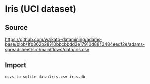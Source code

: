 # Iris (UCI dataset)

## Source

https://github.com/waikato-datamining/adams-base/blob/1fb362b28910bbcbbdd3e17910d8843484eedf2e/adams-spreadsheet/src/main/flows/data/iris.csv

## Import

```bash
csvs-to-sqlite data/iris.csv iris.db
```
